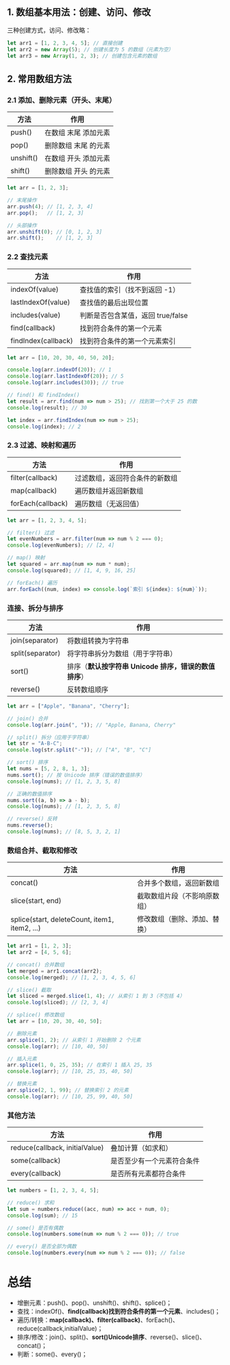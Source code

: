 ## 1. 数组基本用法：创建、访问、修改
三种创建方式，访问、修改略：

```javascript
let arr1 = [1, 2, 3, 4, 5]; // 直接创建
let arr2 = new Array(5); // 创建长度为 5 的数组（元素为空）
let arr3 = new Array(1, 2, 3); // 创建包含元素的数组
```

## 2. 常用数组方法
### 2.1 添加、删除元素（开头、末尾）
| 方法 | 作用 |
| --- | --- |
| push()	| 在数组 末尾 添加元素 |
| pop()	| 删除数组 末尾 的元素 |
| unshift()	| 在数组 开头 添加元素 |
| shift()	| 删除数组 开头 的元素 |

```javascript
let arr = [1, 2, 3];

// 末尾操作
arr.push(4); // [1, 2, 3, 4]
arr.pop();   // [1, 2, 3]

// 头部操作
arr.unshift(0); // [0, 1, 2, 3]
arr.shift();    // [1, 2, 3]
```

### 2.2 查找元素
| 方法 | 作用 |
| --- | --- |
| indexOf(value)	| 查找值的索引（找不到返回 -1） |
| lastIndexOf(value)	| 查找值的最后出现位置 |
| includes(value)	| 判断是否包含某值，返回 true/false |
| find(callback)	| 找到符合条件的第一个元素 |
| findIndex(callback)	| 找到符合条件的第一个元素索引 |

```javascript
let arr = [10, 20, 30, 40, 50, 20];

console.log(arr.indexOf(20)); // 1
console.log(arr.lastIndexOf(20)); // 5
console.log(arr.includes(30)); // true

// find() 和 findIndex()
let result = arr.find(num => num > 25); // 找到第一个大于 25 的数
console.log(result); // 30

let index = arr.findIndex(num => num > 25);
console.log(index); // 2
```

### 2.3 过滤、映射和遍历
| 方法 | 作用 |
| --- | --- |
| filter(callback)	| 过滤数组，返回符合条件的新数组 |
| map(callback)	| 遍历数组并返回新数组 |
| forEach(callback)	| 遍历数组（无返回值） |

```javascript
let arr = [1, 2, 3, 4, 5];

// filter() 过滤
let evenNumbers = arr.filter(num => num % 2 === 0);
console.log(evenNumbers); // [2, 4]

// map() 映射
let squared = arr.map(num => num * num);
console.log(squared); // [1, 4, 9, 16, 25]

// forEach() 遍历
arr.forEach((num, index) => console.log(`索引 ${index}: ${num}`));
```

### 连接、拆分与排序
| 方法 | 作用 |
| --- | --- |
| join(separator)	| 将数组转换为字符串 |
| split(separator)	| 将字符串拆分为数组（用于字符串） |
| sort()	| 排序（**默认按字符串 Unicode 排序，错误的数值排序**） |
| reverse()	| 反转数组顺序 |

```javascript
let arr = ["Apple", "Banana", "Cherry"];

// join() 合并
console.log(arr.join(", ")); // "Apple, Banana, Cherry"

// split() 拆分（应用于字符串）
let str = "A-B-C";
console.log(str.split("-")); // ["A", "B", "C"]

// sort() 排序
let nums = [5, 2, 8, 1, 3];
nums.sort(); // 按 Unicode 排序（错误的数值排序）
console.log(nums); // [1, 2, 3, 5, 8]

// 正确的数值排序
nums.sort((a, b) => a - b);
console.log(nums); // [1, 2, 3, 5, 8]

// reverse() 反转
nums.reverse();
console.log(nums); // [8, 5, 3, 2, 1]
```
### 数组合并、截取和修改
| 方法 | 作用 |
| --- | --- |
| concat()	| 合并多个数组，返回新数组 |
| slice(start, end)	| 截取数组片段（不影响原数组） |
| splice(start, deleteCount, item1, item2, ...)	| 修改数组（删除、添加、替换） |

```javascript
let arr1 = [1, 2, 3];
let arr2 = [4, 5, 6];

// concat() 合并数组
let merged = arr1.concat(arr2);
console.log(merged); // [1, 2, 3, 4, 5, 6]

// slice() 截取
let sliced = merged.slice(1, 4); // 从索引 1 到 3（不包括 4）
console.log(sliced); // [2, 3, 4]

// splice() 修改数组
let arr = [10, 20, 30, 40, 50];

// 删除元素
arr.splice(1, 2); // 从索引 1 开始删除 2 个元素
console.log(arr); // [10, 40, 50]

// 插入元素
arr.splice(1, 0, 25, 35); // 在索引 1 插入 25, 35
console.log(arr); // [10, 25, 35, 40, 50]

// 替换元素
arr.splice(2, 1, 99); // 替换索引 2 的元素
console.log(arr); // [10, 25, 99, 40, 50]
```

### 其他方法
| 方法 | 作用 |
| --- | --- |
| reduce(callback, initialValue)	| 叠加计算（如求和） |
| some(callback)	| 是否至少有一个元素符合条件 |
| every(callback)	| 是否所有元素都符合条件 |

```javascript
let numbers = [1, 2, 3, 4, 5];

// reduce() 求和
let sum = numbers.reduce((acc, num) => acc + num, 0);
console.log(sum); // 15

// some() 是否有偶数
console.log(numbers.some(num => num % 2 === 0)); // true

// every() 是否全部为偶数
console.log(numbers.every(num => num % 2 === 0)); // false
```

# 总结
- 增删元素：push()、pop()、unshift()、shift()、splice()；
- 查找：indexOf()、**find(callback)找到符合条件的第一个元素**、includes()；
- 遍历/转换：**map(callback)、filter(callback)**、forEach()、reduce(callback,initialValue)；
- 排序/修改：join()、split()、**sort()Unicode排序**、reverse()、slice()、concat()；
- 判断：some()、every()；

